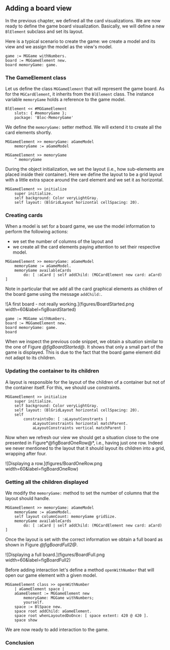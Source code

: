 ## Adding a board view

In the previous chapter, we defined all the card visualizations. We are now ready to define the game board visualization.
Basically, we will define a new `BlElement` subclass and set its layout.

Here is a typical scenario to create the game: we create a model and its view and we assign the model as the view's model.

```
game := MGGame withNumbers.
board := MGGameElement new.
board memoryGame: game. 
```


### The GameElement class

Let us define the class `MGGameElement` that will represent the game board. 
As for the `MGCardElement`, it inherits from the `BlElement` class. 
The instance variable `memoryGame` holds a reference to the game model.

```
BlElement << #MGGameElement
	slots: { #memoryGame };
	package: 'Bloc-MemoryGame'
```


We define the `memoryGame:` setter method. We will extend it to create
all the card elements shortly. 

```
MGGameElement >> memoryGame: aGameModel
	memoryGame := aGameModel
```


```
MGGameElement >> memoryGame
	^ memoryGame
```


During the object initialization, we set the layout (i.e., how sub-elements are placed inside their container).
Here we define the layout to be a grid layout with a little extra space around the card element and we set it as horizontal.

```
MGGameElement >> initialize
	super initialize.
 	self background: Color veryLightGray.
	self layout: (BlGridLayout horizontal cellSpacing: 20).
```


### Creating cards


When a model is set for a board game, we use the model information to perform the following actions: 
- we set the number of columns of the layout and
- we create all the card elements paying attention to set their respective model. 



```
MGGameElement >> memoryGame: aGameModel
	memoryGame := aGameModel.
	memoryGame availableCards
		do: [ :aCard | self addChild: (MGCardElement new card: aCard) ]
```

Note in particular that we add all the card graphical elements as children of the board game using the message `addChild:`.



![A first board - not really working.](figures/BoardStarted.png width=60&label=figBoardStarted)

```
game := MGGame withNumbers.
board := MGGameElement new.
board memoryGame: game. 
board
```

When we inspect the previous code snippet, we obtain a situation similar to the one of Figure *@figBoardStarted@*.
It shows that only a small part of the game is displayed. This is due to the fact that the board game element did not adapt to its children. 


### Updating the container to its children

A layout is responsible for the layout of the children of a container but not of the container itself. 
For this, we should use constraints. 

```
MGGameElement >> initialize
	super initialize.
	self background: Color veryLightGray.
	self layout: (BlGridLayout horizontal cellSpacing: 20).
	self
		constraintsDo: [ :aLayoutConstrants | 
			aLayoutConstraints horizontal matchParent.
			aLayoutConstraints vertical matchParent ]
```


Now when we refresh our view we should get a situation close to the one presented in Figure*@figBoardOneRow@*, i.e., having 
just one row. Indeed we never mentioned to the layout that it should layout its children into a grid, wrapping after four.

![Displaying a row.](figures/BoardOneRow.png width=60&label=figBoardOneRow)


### Getting all the children displayed


We modify the `memoryGame:` method to set the number of columns 
that the layout should handle. 

```
MGGameElement >> memoryGame: aGameModel
	memoryGame := aGameModel.
	self layout columnCount: memoryGame gridSize.
	memoryGame availableCards
		do: [ :aCard | self addChild: (MGCardElement new card: aCard) ]
```


Once the layout is set with the correct information we obtain a full board as shown in Figure *@figBoardFull2@*.

![Displaying a full board.](figures/BoardFull.png width=60&label=figBoardFull2)


Before adding interaction let's define a method `openWithNumber` that will open our game element with a given model.

```
MGGameElement class >> openWithNumber
	| aGameElement space |
	aGameElement := MGGameElement new
		memoryGame: MGGame withNumbers;
		yourself.
	space := BlSpace new.
	space root addChild: aGameElement.
	space root whenLayoutedDoOnce: [ space extent: 420 @ 420 ].
	space show
```

We are now ready to add interaction to the game. 





### Conclusion






